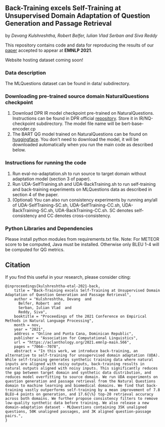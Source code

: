 ## Back-Training excels Self-Training at Unsupervised Domain Adaptation of Question Generation and Passage Retrieval
by *Devang Kulshreshtha, Robert Belfer, Iulian Vlad Serban and Siva Reddy*

This repository contains code and data for reproducing the results of our [paper](https://arxiv.org/abs/2104.08801) accepted to appear at **EMNLP 2021**.

Website hosting dataset coming soon!

### Data description
The MLQuestions dataset can be found in data/ subdirectory.

### Downloading pre-trained source domain NaturalQuestions checkpoint
1. Download DPR IR model checkpoint pre-trained on NaturalQuestions. Instructions can be found in DPR official [repository](https://github.com/facebookresearch/DPR). Store it in IR/NQ-checkpoint subdirectory. The model file name will be bert-base-encoder.cp
2. The BART QG model trained on NaturalQuestions can be found on [huggingface](https://huggingface.co/McGill-NLP/bart-qg-nq-checkpoint). You don't need to download the model, it will be downloaded automatically when you run the main code as described below.

### Instructions for running the code
1. Run eval-no-adaptation.sh to run source to target domain without adaptation model (section 3 of paper).
2. Run UDA-SelfTraining.sh and UDA-BackTraining.sh to run self-training and back-training experiments on MLQuestions data as described in section 4 of the paper.
3. (Optional) You can also run consistency experiments by running any/all of UDA-SelfTraining-SC.sh, UDA-SelfTraining-CC.sh, UDA-BackTraining-SC.sh, UDA-BackTraining-CC.sh. SC denotes self-consistency and CC denotes cross-consistency.

### Python Libraries and Dependencies
Please install python modules from requirements.txt file.
Note: For METEOR score to be computed, Java must be installed. Otherwise only BLEU 1-4 will be computed for QG metrics.

## Citation

If you find this useful in your research, please consider citing:

    @inproceedings{kulshreshtha-etal-2021-back,
        title = "Back-Training excels Self-Training at Unsupervised Domain Adaptation of Question Generation and Passage Retrieval",
        author = "Kulshreshtha, Devang  and
          Belfer, Robert  and
          Serban, Iulian Vlad  and
          Reddy, Siva",
        booktitle = "Proceedings of the 2021 Conference on Empirical Methods in Natural Language Processing",
        month = nov,
        year = "2021",
        address = "Online and Punta Cana, Dominican Republic",
        publisher = "Association for Computational Linguistics",
        url = "https://aclanthology.org/2021.emnlp-main.566",
        pages = "7064--7078",
        abstract = "In this work, we introduce back-training, an alternative to self-training for unsupervised domain adaptation (UDA). While self-training generates synthetic training data where natural inputs are aligned with noisy outputs, back-training results in natural outputs aligned with noisy inputs. This significantly reduces the gap between target domain and synthetic data distribution, and reduces model overfitting to source domain. We run UDA experiments on question generation and passage retrieval from the Natural Questions domain to machine learning and biomedical domains. We find that back-training vastly outperforms self-training by a mean improvement of 7.8 BLEU-4 points on generation, and 17.6{\%} top-20 retrieval accuracy across both domains. We further propose consistency filters to remove low-quality synthetic data before training. We also release a new domain-adaptation dataset - MLQuestions containing 35K unaligned questions, 50K unaligned passages, and 3K aligned question-passage pairs.",
    }
